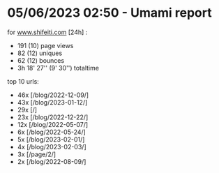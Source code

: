 # 05/06/2023 02:50 - Umami report
for www.shifeiti.com [24h] :

 - 191 (10) page views
 - 82 (12) uniques
 - 62 (12) bounces
 - 3h 18' 27'' (9' 30'') totaltime


top 10 urls:
 - 46x [/blog/2022-12-09/]
 - 43x [/blog/2023-01-12/]
 - 29x [/]
 - 23x [/blog/2022-12-22/]
 - 12x [/blog/2022-05-07/]
 - 6x [/blog/2022-05-24/]
 - 5x [/blog/2023-02-01/]
 - 4x [/blog/2023-02-03/]
 - 3x [/page/2/]
 - 2x [/blog/2022-08-09/]


